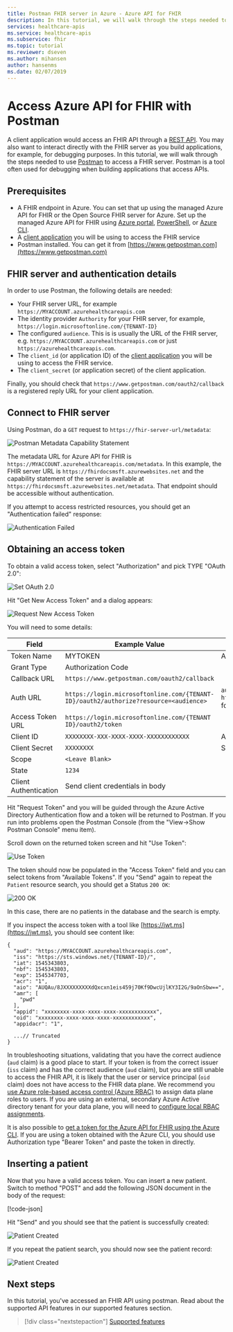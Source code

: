 ```yaml
---
title: Postman FHIR server in Azure - Azure API for FHIR
description: In this tutorial, we will walk through the steps needed to use Postman to access an FHIR server. Postman is helpful for debugging applications that access APIs.
services: healthcare-apis
ms.service: healthcare-apis
ms.subservice: fhir
ms.topic: tutorial
ms.reviewer: dseven
ms.author: mihansen
author: hansenms
ms.date: 02/07/2019
---
```


# Access Azure API for FHIR with Postman

A client application would access an FHIR API through a [REST API](https://www.hl7.org/fhir/http.html). You may also want to interact directly with the FHIR server as you build applications, for example, for debugging purposes. In this tutorial, we will walk through the steps needed to use [Postman](https://www.getpostman.com/) to access a FHIR server. Postman is a tool often used for debugging when building applications that access APIs.

## Prerequisites

- A FHIR endpoint in Azure. You can set that up using the managed Azure API for FHIR or the Open Source FHIR server for Azure. Set up the managed Azure API for FHIR using [Azure portal](fhir-paas-portal-quickstart.md), [PowerShell](fhir-paas-powershell-quickstart.md), or [Azure CLI](fhir-paas-cli-quickstart.md).
- A  [client application](register-confidential-azure-ad-client-app.md) you will be using to access the FHIR service
- Postman installed. You can get it from [https://www.getpostman.com](https://www.getpostman.com)

## FHIR server and authentication details

In order to use Postman, the following details are needed:

- Your FHIR server URL, for example `https://MYACCOUNT.azurehealthcareapis.com`
- The identity provider `Authority` for your FHIR server, for example, `https://login.microsoftonline.com/{TENANT-ID}`
- The configured `audience`. This is is usually the URL of the FHIR server, e.g. `https://MYACCOUNT.azurehealthcareapis.com` or just `https://azurehealthcareapis.com`.
- The `client_id` (or application ID) of the [client application](register-confidential-azure-ad-client-app.md) you will be using to access the FHIR service.
- The `client_secret` (or application secret) of the client application.

Finally, you should check that `https://www.getpostman.com/oauth2/callback` is a registered reply URL for your client application.

## Connect to FHIR server

Using Postman, do a `GET` request to `https://fhir-server-url/metadata`:

![Postman Metadata Capability Statement](media/tutorial-postman/postman-metadata.png)

The metadata URL for Azure API for FHIR is `https://MYACCOUNT.azurehealthcareapis.com/metadata`. In this example, the FHIR server URL is `https://fhirdocsmsft.azurewebsites.net` and the capability statement of the server is available at `https://fhirdocsmsft.azurewebsites.net/metadata`. That endpoint should be accessible without authentication.

If you attempt to access restricted resources, you should get an "Authentication failed" response:

![Authentication Failed](media/tutorial-postman/postman-authentication-failed.png)

## Obtaining an access token

To obtain a valid access token, select "Authorization" and pick TYPE "OAuth 2.0":

![Set OAuth 2.0](media/tutorial-postman/postman-select-oauth2.png)

Hit "Get New Access Token" and a dialog appears:

![Request New Access Token](media/tutorial-postman/postman-request-token.png)

You will need to some details:

| Field                 | Example Value                                                                                                   | Comment                    |
|-----------------------|-----------------------------------------------------------------------------------------------------------------|----------------------------|
| Token Name            | MYTOKEN                                                                                                         | A name you choose          |
| Grant Type            | Authorization Code                                                                                              |                            |
| Callback URL          | `https://www.getpostman.com/oauth2/callback`                                                                      |                            |
| Auth URL              | `https://login.microsoftonline.com/{TENANT-ID}/oauth2/authorize?resource=<audience>` | `audience` is `https://MYACCOUNT.azurehealthcareapis.com` for Azure API for FHIR |
| Access Token URL      | `https://login.microsoftonline.com/{TENANT ID}/oauth2/token`                                                      |                            |
| Client ID             | `XXXXXXXX-XXX-XXXX-XXXX-XXXXXXXXXXXX`                                                                            | Application ID             |
| Client Secret         | `XXXXXXXX`                                                                                                        | Secret client key          |
| Scope | `<Leave Blank>` |
| State                 | `1234`                                                                                                            |                            |
| Client Authentication | Send client credentials in body                                                                                 |                 

Hit "Request Token" and you will be guided through the Azure Active Directory Authentication flow and a token will be returned to Postman. If you run into problems open the Postman Console (from the "View->Show Postman Console" menu item).

Scroll down on the returned token screen and hit "Use Token":

![Use Token](media/tutorial-postman/postman-use-token.png)

The token should now be populated in the "Access Token" field and you can select tokens from "Available Tokens". If you "Send" again to repeat the `Patient` resource search, you should get a Status `200 OK`:

![200 OK](media/tutorial-postman/postman-200-OK.png)

In this case, there are no patients in the database and the search is empty.

If you inspect the access token with a tool like [https://jwt.ms](https://jwt.ms), you should see content like:

```jsonc
{
  "aud": "https://MYACCOUNT.azurehealthcareapis.com",
  "iss": "https://sts.windows.net/{TENANT-ID}/",
  "iat": 1545343803,
  "nbf": 1545343803,
  "exp": 1545347703,
  "acr": "1",
  "aio": "AUQAu/8JXXXXXXXXXdQxcxn1eis459j70Kf9DwcUjlKY3I2G/9aOnSbw==",
  "amr": [
    "pwd"
  ],
  "appid": "xxxxxxxx-xxxx-xxxx-xxxx-xxxxxxxxxxxx",
  "oid": "xxxxxxxx-xxxx-xxxx-xxxx-xxxxxxxxxxxx",
  "appidacr": "1",

  ...// Truncated
}
```

In troubleshooting situations, validating that you have the correct audience (`aud` claim) is a good place to start. If your token is from the correct issuer (`iss` claim) and has the correct audience (`aud` claim), but you are still unable to access the FHIR API, it is likely that the user or service principal (`oid` claim) does not have access to the FHIR data plane. We recommend you [use Azure role-based access control (Azure RBAC)](configure-azure-rbac.md) to assign data plane roles to users. If you are using an external, secondary Azure Active directory tenant for your data plane, you will need to [configure local RBAC assignments](configure-local-rbac.md).

It is also possible to [get a token for the Azure API for FHIR using the Azure CLI](get-healthcare-apis-access-token-cli.md). If you are using a token obtained with the Azure CLI, you should use Authorization type "Bearer Token" and paste the token in directly.

## Inserting a patient

Now that you have a valid access token. You can insert a new patient. Switch to method "POST" and add the following JSON document in the body of the request:

[!code-json[](samples/sample-patient.json)]

Hit "Send" and you should see that the patient is successfully created:

![Patient Created](media/tutorial-postman/postman-patient-created.png)

If you repeat the patient search, you should now see the patient record:

![Patient Created](media/tutorial-postman/postman-patient-found.png)

## Next steps

In this tutorial, you've accessed an FHIR API using postman. Read about the supported API features in our supported features section.
 
>[!div class="nextstepaction"]
>[Supported features](fhir-features-supported.md)

